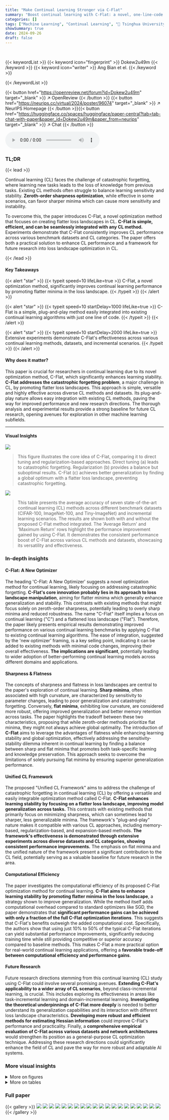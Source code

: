 ```yaml
---
title: "Make Continual Learning Stronger via C-Flat"
summary: "Boost continual learning with C-Flat: a novel, one-line-code optimizer creating flatter loss landscapes for enhanced stability and generalization across various continual learning scenarios."
categories: []
tags: ["Machine Learning", "Continual Learning", "🏢 Tsinghua University",]
showSummary: true
date: 2024-09-26
draft: false
---
```


<br>

{{< keywordList >}}
{{< keyword icon="fingerprint" >}} Dokew2u49m {{< /keyword >}}
{{< keyword icon="writer" >}} Ang Bian et el. {{< /keyword >}}
 
{{< /keywordList >}}

{{< button href="https://openreview.net/forum?id=Dokew2u49m" target="_blank" >}}
↗ OpenReview
{{< /button >}}
{{< button href="https://neurips.cc/virtual/2024/poster/96074" target="_blank" >}}
↗ NeurIPS Homepage
{{< /button >}}{{< button href="https://huggingface.co/spaces/huggingface/paper-central?tab=tab-chat-with-paper&paper_id=Dokew2u49m&paper_from=neurips" target="_blank" >}}
↗ Chat
{{< /button >}}



<audio controls>
    <source src="https://ai-paper-reviewer.com/Dokew2u49m/podcast.wav" type="audio/wav">
    Your browser does not support the audio element.
</audio>


### TL;DR


{{< lead >}}

Continual learning (CL) faces the challenge of catastrophic forgetting, where learning new tasks leads to the loss of knowledge from previous tasks.  Existing CL methods often struggle to balance learning sensitivity and stability.  **Zeroth-order sharpness optimization**, while effective in some scenarios, can favor sharper minima which can cause more sensitivity and instability. 



To overcome this, the paper introduces C-Flat, a novel optimization method that focuses on creating flatter loss landscapes in CL. **C-Flat is simple, efficient, and can be seamlessly integrated with any CL method.** Experiments demonstrate that C-Flat consistently improves CL performance across various benchmark datasets and CL categories. The paper offers both a practical solution to enhance CL performance and a framework for future research into loss landscape optimization in CL.

{{< /lead >}}


#### Key Takeaways

{{< alert "star" >}}
{{< typeit speed=10 lifeLike=true >}} C-Flat, a novel optimization method, significantly improves continual learning performance by promoting flatter minima in the loss landscape. {{< /typeit >}}
{{< /alert >}}

{{< alert "star" >}}
{{< typeit speed=10 startDelay=1000 lifeLike=true >}} C-Flat is a simple, plug-and-play method easily integrated into existing continual learning algorithms with just one line of code. {{< /typeit >}}
{{< /alert >}}

{{< alert "star" >}}
{{< typeit speed=10 startDelay=2000 lifeLike=true >}} Extensive experiments demonstrate C-Flat's effectiveness across various continual learning methods, datasets, and incremental scenarios. {{< /typeit >}}
{{< /alert >}}

#### Why does it matter?
This paper is crucial for researchers in continual learning due to its novel optimization method, C-Flat, which significantly enhances learning stability.  **C-Flat addresses the catastrophic forgetting problem**, a major challenge in CL, by promoting flatter loss landscapes. This approach is simple, versatile and highly effective across diverse CL methods and datasets. Its plug-and-play nature allows easy integration with existing CL methods, paving the way for improved performance and new research directions. The thorough analysis and experimental results provide a strong baseline for future CL research, opening avenues for exploration in other machine learning subfields.

------
#### Visual Insights



![](https://ai-paper-reviewer.com/Dokew2u49m/figures_0_1.jpg)

> This figure illustrates the core idea of C-Flat, comparing it to direct tuning and regularization-based approaches. Direct tuning (a) leads to catastrophic forgetting. Regularization (b) provides a balance but suboptimal results. C-Flat (c) achieves better generalization by finding a global optimum with a flatter loss landscape, preventing catastrophic forgetting.





![](https://ai-paper-reviewer.com/Dokew2u49m/tables_5_1.jpg)

> This table presents the average accuracy of seven state-of-the-art continual learning (CL) methods across different benchmark datasets (CIFAR-100, ImageNet-100, and Tiny-ImageNet) and incremental learning scenarios.  The results are shown both with and without the proposed C-Flat method integrated. The 'Average Return' and 'Maximum Return' rows highlight the performance improvement gained by using C-Flat.  It demonstrates the consistent performance boost of C-Flat across various CL methods and datasets, showcasing its versatility and effectiveness.





### In-depth insights


#### C-Flat: A New Optimizer
The heading 'C-Flat: A New Optimizer' suggests a novel optimization method for continual learning, likely focusing on addressing catastrophic forgetting.  **C-Flat's core innovation probably lies in its approach to loss landscape manipulation**, aiming for flatter minima which generally enhance generalization and stability.  This contrasts with existing methods that might focus solely on zeroth-order sharpness, potentially leading to overly sharp minima and reduced robustness.  The name "C-Flat" itself implies a focus on continual learning ("C") and a flattened loss landscape ("Flat").  Therefore, the paper likely presents empirical results demonstrating improved performance on various continual learning benchmarks by applying C-Flat to existing continual learning algorithms.  The ease of integration, suggested by the 'new optimizer' framing, is a key selling point, indicating it can be added to existing methods with minimal code changes, improving their overall effectiveness.  **The implications are significant**, potentially leading to wider adoption of better-performing continual learning models across different domains and applications.

#### Sharpness & Flatness
The concepts of sharpness and flatness in loss landscapes are central to the paper's exploration of continual learning.  **Sharp minima**, often associated with high curvature, are characterized by sensitivity to parameter changes, leading to poor generalization and catastrophic forgetting.  Conversely, **flat minima**, exhibiting low curvature, are considered more robust, offering improved generalization and better memory retention across tasks.  The paper highlights the tradeoff between these two characteristics, proposing that while zeroth-order methods prioritize flat minima, they might not always achieve global optimality.  The introduction of **C-Flat** aims to leverage the advantages of flatness while enhancing learning stability and global optimization, effectively addressing the sensitivity-stability dilemma inherent in continual learning by finding a balance between sharp and flat minima that promotes both task-specific learning and knowledge preservation.  This approach seeks to overcome the limitations of solely pursuing flat minima by ensuring superior generalization performance.

#### Unified CL Framework
The proposed "Unified CL Framework" aims to address the challenge of catastrophic forgetting in continual learning (CL) by offering a versatile and easily integrable optimization method called C-Flat.  **C-Flat enhances learning stability by focusing on a flatter loss landscape, improving model generalization across tasks.**  This contrasts with existing methods that primarily focus on minimizing sharpness, which can sometimes lead to sharper, less generalizable minima. The framework's "plug-and-play" nature makes it compatible with various CL approaches, including memory-based, regularization-based, and expansion-based methods.  **The framework's effectiveness is demonstrated through extensive experiments across diverse datasets and CL categories, showing consistent performance improvements.**  The emphasis on flat minima and the unified nature of the framework present a significant contribution to the CL field, potentially serving as a valuable baseline for future research in the area.

#### Computational Efficiency
The paper investigates the computational efficiency of its proposed C-Flat optimization method for continual learning.  **C-Flat aims to enhance learning stability by promoting flatter minima in the loss landscape**, a strategy shown to improve generalization.  While the method itself adds computational overhead compared to standard optimizers like SGD, the paper demonstrates that **significant performance gains can be achieved with only a fraction of the full C-Flat optimization iterations**. This suggests that C-Flat's benefits outweigh the added computational cost.  Specifically, the authors show that using just 10% to 50% of the typical C-Flat iterations can yield substantial performance improvements, significantly reducing training time while still providing competitive or superior accuracy compared to baseline methods.  This makes C-Flat a more practical option for real-world continual learning applications, offering a **favorable trade-off between computational efficiency and performance gains**.

#### Future Research
Future research directions stemming from this continual learning (CL) study using C-Flat could involve several promising avenues.  **Extending C-Flat's applicability to a wider array of CL scenarios**, beyond class-incremental learning, is crucial. This includes exploring its effectiveness in areas like task-incremental learning and domain-incremental learning.  **Investigating the theoretical underpinnings of C-Flat more deeply** is needed to better understand its generalization capabilities and its interaction with different loss landscape characteristics.  **Developing more robust and efficient methods for estimating Hessian information** could improve C-Flat's performance and practicality.  Finally, a **comprehensive empirical evaluation of C-Flat across various datasets and network architectures** would strengthen its position as a general-purpose CL optimization technique.  Addressing these research directions could significantly enhance the field of CL and pave the way for more robust and adaptable AI systems.


### More visual insights

<details>
<summary>More on figures
</summary>


![](https://ai-paper-reviewer.com/Dokew2u49m/figures_2_1.jpg)

> This figure illustrates three different approaches to continual learning (CL) and how they address the issue of catastrophic forgetting.  (a) Direct Tuning shows that focusing solely on minimizing the loss of the new task leads to catastrophic forgetting of previous tasks. (b) Regularization attempts to balance the optimization between new and old tasks, but may still lead to suboptimal performance. (c) C-Flat, the proposed method, aims to find a global optima with a flattened loss landscape, thus improving the generalization ability and preventing catastrophic forgetting. The figure highlights the difference in the loss landscape and the optimal points achieved by each method.


![](https://ai-paper-reviewer.com/Dokew2u49m/figures_6_1.jpg)

> This figure displays the distribution of Hessian eigenvalues and their traces for MEMO (Memory-based method) on the CIFAR-100 dataset with B0_Inc10 setting (10 classes per increment).  It compares the results with and without the application of C-Flat optimization.  The plots visualize how C-Flat alters the eigenvalue distribution, leading to flatter minima and a smaller trace, indicating improved model generalization and a less sharp loss landscape. The trace is a measure of the overall flatness of the loss landscape, while the maximum eigenvalue represents the sharpness of the loss function.  The results showcase that C-Flat leads to flatter minima with smaller eigenvalues and trace values, resulting in improved generalization ability in continual learning.


![](https://ai-paper-reviewer.com/Dokew2u49m/figures_7_1.jpg)

> This figure visualizes the loss landscapes of three different continual learning methods: Replay, WA, and MEMO, both with and without the application of C-Flat. By perturbing model parameters around the training completion point (CIFAR-100 dataset, B0_Inc10 setting), the plots illustrate the impact of C-Flat on the shape of the loss landscape, highlighting how it leads to flatter minima compared to the baselines.  The visualization uses the first two Hessian eigenvectors.


![](https://ai-paper-reviewer.com/Dokew2u49m/figures_7_2.jpg)

> This figure compares the performance of C-Flat against a zeroth-order flatness method across different continual learning settings (B0_Inc10 and B0_Inc20).  It shows average accuracy across multiple continual learning methods (Replay, iCaRL, WA, PODNet, DER, FOSTER, MEMO). The results indicate that C-Flat consistently outperforms the zeroth-order sharpness method, demonstrating its effectiveness in improving model generalization.


![](https://ai-paper-reviewer.com/Dokew2u49m/figures_7_3.jpg)

> The figure analyzes the computation overhead of the proposed C-Flat optimizer compared to other methods (SGD, SAM, GAM).  Subfigure (a) shows the convergence speed and accuracy, demonstrating that C-Flat converges faster and achieves higher accuracy with fewer iterations.  Subfigure (b) shows the training time, indicating that C-Flat outperforms other optimizers with less time, especially when using a smaller number of iterations.


![](https://ai-paper-reviewer.com/Dokew2u49m/figures_8_1.jpg)

> This figure presents an ablation study on the hyperparameters λ and ρ of the C-Flat algorithm. Subfigures (a) and (b) show the impact of λ and ρ, respectively, on the performance of three different continual learning methods: WA, Replay, and MEMO. Subfigures (c) and (d) focus on the MEMO method, comparing the effects of ρ and its scheduler on the performance when using different optimizers: SGD, SAM, GAM, and C-Flat. The results visualize how the performance varies with different settings of λ and ρ, offering insight into the algorithm's sensitivity and robustness.


![](https://ai-paper-reviewer.com/Dokew2u49m/figures_9_1.jpg)

> This figure visualizes the change in loss and forgetting of old tasks in continual learning.  The top panel shows the loss on old tasks over epochs for both the MEMO method and MEMO with C-Flat. The bottom panel shows the accuracy on old tasks over epochs for both methods.  The results indicate that C-Flat leads to lower loss and less forgetting of old tasks during continual learning.


![](https://ai-paper-reviewer.com/Dokew2u49m/figures_15_1.jpg)

> This figure visualizes the loss landscapes of three different continual learning methods: Replay, WA, and MEMO, both with and without the application of C-Flat.  By perturbing model parameters around their final trained values along the two largest Hessian eigenvectors, the plots illustrate the shape of the loss surface near the minimum. The goal is to show how C-Flat results in a flatter loss landscape, which is associated with better generalization and less catastrophic forgetting.


![](https://ai-paper-reviewer.com/Dokew2u49m/figures_15_2.jpg)

> This figure visualizes the loss landscapes at different tasks during continual learning using PyHessian.  It shows that the loss landscape becomes flatter when using C-Flat, compared to a baseline method, which supports the claim that flatter loss landscapes improve continual learning performance.


</details>




<details>
<summary>More on tables
</summary>


![](https://ai-paper-reviewer.com/Dokew2u49m/tables_7_1.jpg)
> This table presents the results of applying C-Flat to the FS-DGPM series of continual learning methods.  It compares the performance of the original FS-DGPM methods (La-GPM, FS-GPM, DGPM, La-DGPM, and FS-DGPM) with the performance after incorporating the C-Flat optimization. The 'Oracle' row shows the baseline performance, and the 'w/ C-Flat' row shows the performance with C-Flat added. The 'Boost' row indicates the improvement in performance achieved by using C-Flat, demonstrating that C-Flat consistently improves the performance of various continual learning approaches.

![](https://ai-paper-reviewer.com/Dokew2u49m/tables_8_1.jpg)
> This table presents the average accuracy achieved by seven state-of-the-art continual learning (CL) methods across multiple benchmark datasets (CIFAR-100, ImageNet-100 Tiny-ImageNet) and different incremental learning scenarios (B0_Inc5, B0_Inc10, B0_Inc20, B50_Inc10, B50_Inc25, B0_Inc40).  The results are shown both with and without the proposed C-Flat optimization method.  The 'Maximum/Average Return' rows indicate the maximum and average improvement in accuracy achieved by incorporating C-Flat into each method.

![](https://ai-paper-reviewer.com/Dokew2u49m/tables_9_1.jpg)
> This table presents the average accuracy of seven state-of-the-art continual learning (CL) methods across three datasets (CIFAR-100, ImageNet-100, and Tiny-ImageNet) and various incremental settings.  It compares the performance of each method with and without the proposed C-Flat optimization.  The 'Maximum/Average Return' rows show the performance improvement achieved by incorporating C-Flat, indicating its effectiveness in boosting the performance of existing CL algorithms.

![](https://ai-paper-reviewer.com/Dokew2u49m/tables_15_1.jpg)
> This table presents the average accuracy achieved by seven state-of-the-art continual learning (CL) methods across multiple benchmark datasets (CIFAR-100, ImageNet-100, Tiny-ImageNet).  The results are shown for both the original methods and the same methods with the proposed C-Flat optimization integrated. The 'Maximum/Average Return' rows indicate the improvement gained by adding C-Flat, highlighting the consistent performance boost across various CL approaches and datasets.

</details>




### Full paper

{{< gallery >}}
<img src="https://ai-paper-reviewer.com/Dokew2u49m/1.png" class="grid-w50 md:grid-w33 xl:grid-w25" />
<img src="https://ai-paper-reviewer.com/Dokew2u49m/2.png" class="grid-w50 md:grid-w33 xl:grid-w25" />
<img src="https://ai-paper-reviewer.com/Dokew2u49m/3.png" class="grid-w50 md:grid-w33 xl:grid-w25" />
<img src="https://ai-paper-reviewer.com/Dokew2u49m/4.png" class="grid-w50 md:grid-w33 xl:grid-w25" />
<img src="https://ai-paper-reviewer.com/Dokew2u49m/5.png" class="grid-w50 md:grid-w33 xl:grid-w25" />
<img src="https://ai-paper-reviewer.com/Dokew2u49m/6.png" class="grid-w50 md:grid-w33 xl:grid-w25" />
<img src="https://ai-paper-reviewer.com/Dokew2u49m/7.png" class="grid-w50 md:grid-w33 xl:grid-w25" />
<img src="https://ai-paper-reviewer.com/Dokew2u49m/8.png" class="grid-w50 md:grid-w33 xl:grid-w25" />
<img src="https://ai-paper-reviewer.com/Dokew2u49m/9.png" class="grid-w50 md:grid-w33 xl:grid-w25" />
<img src="https://ai-paper-reviewer.com/Dokew2u49m/10.png" class="grid-w50 md:grid-w33 xl:grid-w25" />
<img src="https://ai-paper-reviewer.com/Dokew2u49m/11.png" class="grid-w50 md:grid-w33 xl:grid-w25" />
<img src="https://ai-paper-reviewer.com/Dokew2u49m/12.png" class="grid-w50 md:grid-w33 xl:grid-w25" />
<img src="https://ai-paper-reviewer.com/Dokew2u49m/13.png" class="grid-w50 md:grid-w33 xl:grid-w25" />
<img src="https://ai-paper-reviewer.com/Dokew2u49m/14.png" class="grid-w50 md:grid-w33 xl:grid-w25" />
<img src="https://ai-paper-reviewer.com/Dokew2u49m/15.png" class="grid-w50 md:grid-w33 xl:grid-w25" />
<img src="https://ai-paper-reviewer.com/Dokew2u49m/16.png" class="grid-w50 md:grid-w33 xl:grid-w25" />
<img src="https://ai-paper-reviewer.com/Dokew2u49m/17.png" class="grid-w50 md:grid-w33 xl:grid-w25" />
<img src="https://ai-paper-reviewer.com/Dokew2u49m/18.png" class="grid-w50 md:grid-w33 xl:grid-w25" />
<img src="https://ai-paper-reviewer.com/Dokew2u49m/19.png" class="grid-w50 md:grid-w33 xl:grid-w25" />
<img src="https://ai-paper-reviewer.com/Dokew2u49m/20.png" class="grid-w50 md:grid-w33 xl:grid-w25" />
{{< /gallery >}}